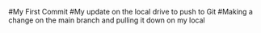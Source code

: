 #My First Commit
#My update on the local drive to push to Git
#Making a change on the main branch and pulling it down on my local
